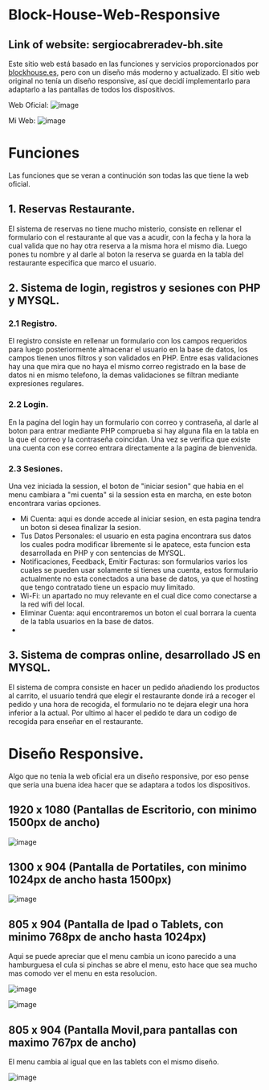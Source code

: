 # Block-House-Web-Responsive
## Link of website: sergiocabreradev-bh.site
Este sitio web está basado en las funciones y servicios proporcionados por [blockhouse.es](https://www.block-house.es/), pero con un diseño más moderno y actualizado.
El sitio web original no tenía un diseño responsive, así que decidí implementarlo para adaptarlo a las pantallas de todos los dispositivos.

Web Oficial:
![image](https://github.com/SergioCabreraDev/Block-House-Web-Responsive/assets/126020976/a9d5fe89-b781-4ae1-b2be-d9e63e0acf4d)

Mi Web:
![image](https://github.com/SergioCabreraDev/Block-House-Web-Responsive/assets/126020976/f4837601-fdaf-42ec-bc3d-89216473abd8)

# Funciones 
Las funciones que se veran a continución son todas las que tiene la web oficial.

## 1. Reservas Restaurante.
El sistema de reservas no tiene mucho misterio, consiste en rellenar el formulario con el restaurante al que vas a acudir, con la fecha y la hora la cual valida que no hay otra reserva a la misma hora el mismo dia.
Luego pones tu nombre y al darle al boton la reserva se guarda en la tabla del restaurante especifica que marco el usuario.

## 2. Sistema de login, registros y sesiones con PHP y MYSQL.

 ### 2.1 Registro.
 El registro consiste en rellenar un formulario con los campos requeridos para luego posteriormente almacenar el usuario en la base de datos, los campos tienen unos filtros y son validados en PHP.
 Entre esas validaciones hay una que mira que no haya el mismo correo registrado en la base de datos ni en mismo telefono, la demas validaciones se filtran mediante expresiones regulares.
 
 ### 2.2 Login.
 En la pagina del login hay un formulario con correo y contraseña, al darle al boton para entrar mediante PHP comprueba si hay alguna fila en la tabla en la que el correo y la contraseña coincidan.
 Una vez se verifica que existe una cuenta con ese correo entrara directamente a la pagina de bienvenida.
 
 ### 2.3 Sesiones.
 Una vez iniciada la session, el boton de "iniciar sesion" que habia en el menu cambiara a "mi cuenta" si la session esta en marcha, en este boton encontrara varias opciones.
 - Mi Cuenta: aqui es donde accede al iniciar sesion, en esta pagina tendra un boton si desea finalizar la sesion.
 - Tus Datos Personales: el usuario en esta pagina encontrara sus datos los cuales podra modificar libremente si le apatece, esta funcion esta desarrollada en PHP y con sentencias de MYSQL.
 - Notificaciones, Feedback, Emitir Facturas: son formularios varios los cuales se pueden usar solamente si tienes una cuenta, estos formulario actualmente no esta conectados a una base de datos, ya que el hosting que tengo contratado tiene un espacio muy limitado.
 - Wi-Fi: un apartado no muy relevante en el cual dice como conectarse a la red wifi del local.
 - Eliminar Cuenta: aqui encontraremos un boton el cual borrara la cuenta de la tabla usuarios en la base de datos.
 - 
## 3. Sistema de compras online, desarrollado JS en MYSQL.
El sistema de compra consiste en hacer un pedido añadiendo los productos al carrito, el usuario tendrá que elegir el restaurante donde irá a recoger el pedido y una hora de recogida, el formulario no te dejara elegir una hora inferior a la actual.
Por ultimo al hacer el pedido te dara un codigo de recogida para enseñar en el restaurante.

# Diseño Responsive.
Algo que no tenia la web oficial era un diseño responsive, por eso pense que seria una buena idea hacer que se adaptara a todos los dispositivos.

## 1920 x 1080 (Pantallas de Escritorio, con minimo 1500px de ancho)
![image](https://github.com/SergioCabreraDev/Block-House-Web-Responsive/assets/126020976/21794e72-adbf-4ff2-bfc3-d6173932c216)

## 1300 x 904 (Pantalla de Portatiles, con minimo 1024px de ancho hasta 1500px)
![image](https://github.com/SergioCabreraDev/Block-House-Web-Responsive/assets/126020976/2e094672-5357-4197-a3e5-ec1062a4cc86)

## 805 x 904 (Pantalla de Ipad o Tablets, con minimo 768px de ancho hasta 1024px)
Aqui se puede apreciar que el menu cambia un icono parecido a una hamburguesa el cula si pinchas se abre el menu, esto hace que sea mucho mas comodo ver el menu en esta resolucion.

![image](https://github.com/SergioCabreraDev/Block-House-Web-Responsive/assets/126020976/1a39df64-09c7-4666-a152-35238aa695ad)

![image](https://github.com/SergioCabreraDev/Block-House-Web-Responsive/assets/126020976/db9a7a2d-22b1-414d-b03c-f4bba7b70c23)

## 805 x 904 (Pantalla Movil,para pantallas con maximo 767px de ancho)
El menu cambia al igual que en las tablets con el mismo diseño.

![image](https://github.com/SergioCabreraDev/Block-House-Web-Responsive/assets/126020976/a5210a3b-9921-4d01-84ab-14899eb300f7)
